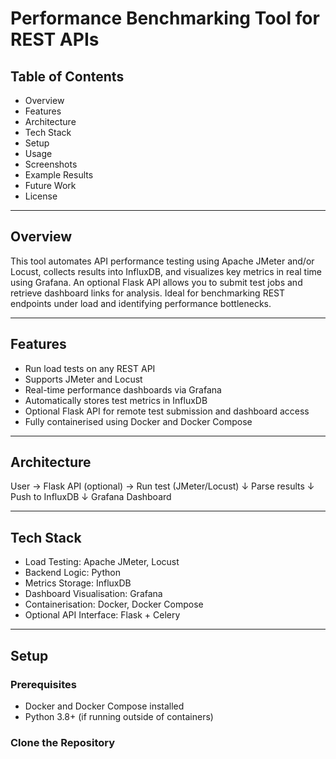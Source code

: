 # Performance Benchmarking Tool for REST APIs
## Table of Contents
- Overview
- Features
- Architecture
- Tech Stack
- Setup
- Usage
- Screenshots
- Example Results
- Future Work
- License

---

## Overview

This tool automates API performance testing using Apache JMeter and/or Locust, collects results into InfluxDB, and visualizes key metrics in real time using Grafana. An optional Flask API allows you to submit test jobs and retrieve dashboard links for analysis. Ideal for benchmarking REST endpoints under load and identifying performance bottlenecks.

---

## Features

- Run load tests on any REST API
- Supports JMeter and Locust
- Real-time performance dashboards via Grafana
- Automatically stores test metrics in InfluxDB
- Optional Flask API for remote test submission and dashboard access
- Fully containerised using Docker and Docker Compose

---

## Architecture

User → Flask API (optional) → Run test (JMeter/Locust)
                                  ↓
                              Parse results
                                  ↓
                           Push to InfluxDB
                                  ↓
                             Grafana Dashboard

---

## Tech Stack

- Load Testing: Apache JMeter, Locust
- Backend Logic: Python
- Metrics Storage: InfluxDB
- Dashboard Visualisation: Grafana
- Containerisation: Docker, Docker Compose
- Optional API Interface: Flask + Celery

---

## Setup

### Prerequisites

- Docker and Docker Compose installed
- Python 3.8+ (if running outside of containers)

### Clone the Repository

